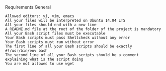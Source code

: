 Requirements
General

    Allowed editors: vi, vim, emacs
    All your files will be interpreted on Ubuntu 14.04 LTS
    All your files should end with a new line
    A README.md file at the root of the folder of the project is mandatory
    All your Bash script files must be executable
    Your Bash scripts must pass Shellcheck without any error
    Your Bash scripts must run without error
    The first line of all your Bash scripts should be exactly #!/usr/bin/env bash
    The second line of all your Bash scripts should be a comment explaining what is the script doing
    You are not allowed to use wget
